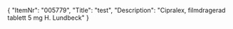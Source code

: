 {
  "ItemNr": "005779",
  "Title": "test",
  "Description": "Cipralex, filmdragerad tablett 5 mg H. Lundbeck"
}